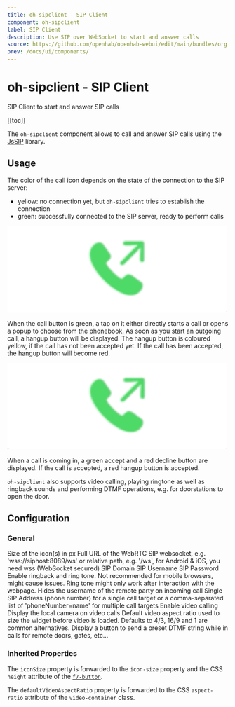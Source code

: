 ```yaml
---
title: oh-sipclient - SIP Client
component: oh-sipclient
label: SIP Client
description: Use SIP over WebSocket to start and answer calls
source: https://github.com/openhab/openhab-webui/edit/main/bundles/org.openhab.ui/doc/components/oh-sipclient.md
prev: /docs/ui/components/
---
```


# oh-sipclient - SIP Client

<!-- Put a screenshot here if relevant:
![](./images/oh-sipclient/header.jpg)
-->

<!-- GENERATED componentDescription -->
SIP Client to start and answer SIP calls
<!-- GENERATED /componentDescription -->

[[toc]]

The `oh-sipclient` component allows to call and answer SIP calls using the [JsSIP](https://jssip.net) library.

## Usage

The color of the call icon depends on the state of the connection to the SIP server:
- yellow: no connection yet, but `oh-sipclient` tries to establish the connection 
- green: successfully connected to the SIP server, ready to perform calls

![](./images/oh-sipclient/outgoing.gif)

When the call button is green, a tap on it either directly starts a call or opens a popup to choose from the phonebook.
As soon as you start an outgoing call, a hangup button will be displayed.
The hangup button is coloured yellow, if the call has not been accepted yet.
If the call has been accepted, the hangup button will become red.

![](./images/oh-sipclient/incoming.gif)

When a call is coming in, a green accept and a red decline button are displayed.
If the call is accepted, a red hangup button is accepted.

`oh-sipclient` also supports video calling, playing ringtone as well as ringback sounds and performing DTMF operations, e.g. for doorstations to open the door.

## Configuration

<!-- DO NOT REMOVE the following comments -->
<!-- GENERATED props -->
### General
<div class="props">
<PropGroup label="General">
<PropBlock type="INTEGER" name="iconSize" label="Icon Size">
  <PropDescription>
    Size of the icon(s) in px
  </PropDescription>
</PropBlock>
<PropBlock type="TEXT" name="websocketUrl" label="Websocket URL" required="true">
  <PropDescription>
    Full URL of the WebRTC SIP websocket, e.g. 'wss://siphost:8089/ws' or relative path, e.g. '/ws', for Android & iOS, you need wss (WebSocket secured)
  </PropDescription>
</PropBlock>
<PropBlock type="TEXT" name="domain" label="Domain" required="true">
  <PropDescription>
    SIP Domain
  </PropDescription>
</PropBlock>
<PropBlock type="TEXT" name="username" label="Username" required="true">
  <PropDescription>
    SIP Username
  </PropDescription>
</PropBlock>
<PropBlock type="TEXT" name="password" label="Password" required="true">
  <PropDescription>
    SIP Password
  </PropDescription>
</PropBlock>
<PropBlock type="BOOLEAN" name="enableTones" label="Enable tones">
  <PropDescription>
    Enable ringback and ring tone. Not recommended for mobile browsers, might cause issues. Ring tone might only work after interaction with the webpage.
  </PropDescription>
</PropBlock>
<PropBlock type="BOOLEAN" name="hideCallerId" label="Hide caller id">
  <PropDescription>
    Hides the username of the remote party on incoming call
  </PropDescription>
</PropBlock>
<PropBlock type="TEXT" name="phonebook" label="Phonebook" required="true">
  <PropDescription>
    Single SIP Address (phone number) for a single call target or a comma-separated list of 'phoneNumber=name' for multiple call targets
  </PropDescription>
</PropBlock>
<PropBlock type="BOOLEAN" name="enableVideo" label="Enable Video">
  <PropDescription>
    Enable video calling
  </PropDescription>
</PropBlock>
<PropBlock type="BOOLEAN" name="enableLocalVideo" label="Enable Local Video View">
  <PropDescription>
    Display the local camera on video calls
  </PropDescription>
</PropBlock>
<PropBlock type="TEXT" name="defaultVideoAspectRatio" label="Default Aspect Ratio">
  <PropDescription>
    Default video aspect ratio used to size the widget before video is loaded. Defaults to 4/3, 16/9 and 1 are common alternatives.
  </PropDescription>
</PropBlock>
<PropBlock type="TEXT" name="dtmfString" label="DTMF String">
  <PropDescription>
    Display a button to send a preset DTMF string while in calls for remote doors, gates, etc...
  </PropDescription>
</PropBlock>
<PropBlock type="BOOLEAN" name="enableSIPDebug" label="Enable SIP debugging to the console">
</PropBlock>
</PropGroup>
</div>


<!-- GENERATED /props -->

<!-- If applicable describe how properties are forwarded to a underlying component from Framework7, ECharts, etc.: -->
### Inherited Properties

The `iconSize` property is forwarded to the `icon-size` property and the CSS `height` attribute of the [`f7-button`](https://framework7.io/vue/button).

The `defaultVideoAspectRatio` property is forwarded to the CSS `aspect-ratio` attribute of the `video-container` class.

<!-- If applicable describe the slots recognized by the component and what they represent:
### Slots

#### `default`

The contents of the oh-sipclient.

-->

<!-- Add as many examples as desired - put the YAML in a details container when it becomes too long (~150/200+ lines):
## Examples

### Example 1

![](./images/oh-sipclient/example1.jpg)

```yaml
component: oh-sipclient
config:
  prop1: value1
  prop2: value2
```

### Example 2

![](./images/oh-sipclient/example2.jpg)

::: details YAML
```yaml
component: oh-sipclient
config:
  prop1: value1
  prop2: value2
slots
```
:::

-->

<!-- Try to clean up URLs to the forum (https://community.openhab.org/t/<threadID>[/<postID>] should suffice)
## Community Resources

- [Community Post 1](https://community.openhab.org/t/12345)
- [Community Post 2](https://community.openhab.org/t/23456)
-->
